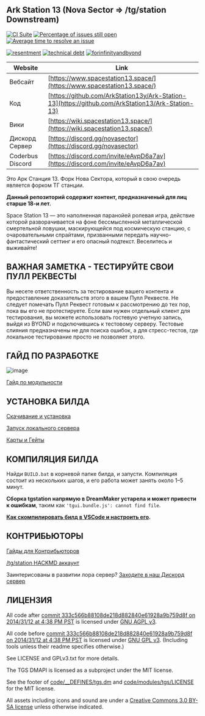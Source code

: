 ## Ark Station 13 (Nova Sector => /tg/station Downstream)

[![CI Suite](https://github.com/ArkStation13/Ark-Station-13/actions/workflows/ci_suite.yml/badge.svg)](https://github.com/ArkStation13/Ark-Station-13/actions/workflows/ci_suite.yml)
[![Percentage of issues still open](http://isitmaintained.com/badge/open/ArkStation13/Ark-Station-13.svg)](http://isitmaintained.com/project/ArkStation13/Ark-Station-13 "Percentage of issues still open")
[![Average time to resolve an issue](http://isitmaintained.com/badge/resolution/ArkStation13/Ark-Station-13.svg)](http://isitmaintained.com/project/ArkStation13/Ark-Station-13 "Average time to resolve an issue")

[![resentment](.github/images/badges/built-with-resentment.svg)](.github/images/comics/131-bug-free.png) [![technical debt](.github/images/badges/contains-technical-debt.svg)](.github/images/comics/106-tech-debt-modified.png) [![forinfinityandbyond](.github/images/badges/made-in-byond.gif)](https://www.reddit.com/r/SS13/comments/5oplxp/what_is_the_main_problem_with_byond_as_an_engine/dclbu1a)

| Website                   | Link                                           |
|---------------------------|------------------------------------------------|
| Вебсайт                   | [https://www.spacestation13.space/](https://www.spacestation13.space/)      							   |
| Код	                      | [https://github.com/ArkStation13y/Ark-Station-13](https://github.com/ArkStation13/Ark-Station-13) 		   |
| Вики                      | [https://wiki.spacestation13.space/](https://wiki.spacestation13.space/)  									 |
| Дискорд Сервер			      | [https://discord.gg/novasector](https://discord.gg/novasector)															 |
| Coderbus Discord          | [https://discord.com/invite/eAvpD6a7av](https://discord.com/invite/eAvpD6a7av)               |


Это Арк Станция 13. Форк Нова Сектора, который в свою очередь является форком ТГ станции.

**Данный репозиторий содержит контент, предназначеный для лиц старше 18-и лет.**

Space Station 13 — это наполненная паранойей ролевая игра, действие которой разворачивается на фоне бессмысленной металлической смертельной ловушки, маскирующейся под космическую станцию, с очаровательными спрайтами, призванными передать научно-фантастический сеттинг и его опасный подтекст. Веселитесь и выживайте!

## ВАЖНАЯ ЗАМЕТКА - ТЕСТИРУЙТЕ СВОИ ПУЛЛ РЕКВЕСТЫ

Вы несете ответственность за тестирование вашего контента и предоставление доказательств этого в вашем Пулл Реквесте. Не следует помечать Пулл Реквест готовым к рассмотрению до тех пор, пока вы его не протестируете. Если вам нужен отдельный клиент для тестирования, вы можете использовать гостевую учетную запись, выйдя из BYOND и подключившись к тестовому серверу. Тестовые слияния предназначены не для поиска ошибок, а для стресс-тестов, где локальное тестирование просто не позволяет этого.

## ГАЙД ПО РАЗРАБОТКЕ
![image](https://i.imgur.com/aJnE4WT.png)

[Гайд по модульности](./modular_nova/readme.md)

## УСТАНОВКА БИЛДА
[Скачивание и установка](.github/guides/DOWNLOADING.md)

[Запуск локального сервера](.github/guides/RUNNING_A_SERVER.md)

[Карты и Гейты](.github/guides/MAPS_AND_AWAY_MISSIONS.md)

## КОМПИЛЯЦИЯ БИЛДА

Найди `BUILD.bat` в корневой папке билда, и запусти. Компиляция состоит из нескольких шагов, и его работа может занять около 1–5 минут.

**Сборка tgstation напрямую в DreamMaker устарела и может привести к ошибкам**, таким как `'tgui.bundle.js': cannot find file`.

**[Как скомпилировать билд в VSCode и настроить его](tools/build/README.md).**

## КОНТРИБЬЮТОРЫ
[Гайды для Контрибьюторов](.github/CONTRIBUTING.md)

[/tg/station HACKMD аккаунт](https://hackmd.io/@tgstation)

Заинтерисованы в развитии лора сервер? [Заходите в наш Дискорд сервер](https://discord.com/invite/eAvpD6a7av)

## ЛИЦЕНЗИЯ

All code after [commit 333c566b88108de218d882840e61928a9b759d8f on 2014/31/12 at 4:38 PM PST](https://github.com/tgstation/tgstation/commit/333c566b88108de218d882840e61928a9b759d8f) is licensed under [GNU AGPL v3](https://www.gnu.org/licenses/agpl-3.0.html).

All code before [commit 333c566b88108de218d882840e61928a9b759d8f on 2014/31/12 at 4:38 PM PST](https://github.com/tgstation/tgstation/commit/333c566b88108de218d882840e61928a9b759d8f) is licensed under [GNU GPL v3](https://www.gnu.org/licenses/gpl-3.0.html).
(Including tools unless their readme specifies otherwise.)

See LICENSE and GPLv3.txt for more details.

The TGS DMAPI is licensed as a subproject under the MIT license.

See the footer of [code/__DEFINES/tgs.dm](./code/__DEFINES/tgs.dm) and [code/modules/tgs/LICENSE](./code/modules/tgs/LICENSE) for the MIT license.

All assets including icons and sound are under a [Creative Commons 3.0 BY-SA license](https://creativecommons.org/licenses/by-sa/3.0/) unless otherwise indicated.

